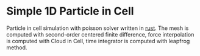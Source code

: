 # Simple 1D Particle in Cell
Particle in cell simulation with poisson solver written in [rust][rust-lang]. The mesh is computed with second-order centered finite difference, force interpolation is computed with Cloud in Cell, time integrator is computed with leapfrog method. 

[rust-lang]:https://www.rust-lang.org/